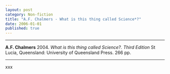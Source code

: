 ```yaml
---
layout: post
category: Non-fiction
title: "A.F. Chalmers - What is this thing called Science*?"
date: 2006-01-01
published: true
---
```




***
<b>A.F. Chalmers</b>  2004. _What is this thing called Science?. Third Edition_  St Lucia, Queensland: University of Queensland Press.  266 pp.

***

xxx
